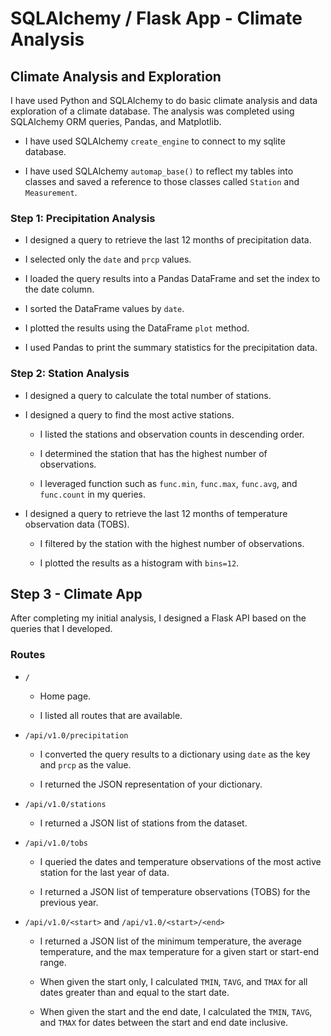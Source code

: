 # SQLAlchemy / Flask App - Climate Analysis

## Climate Analysis and Exploration

I have used Python and SQLAlchemy to do basic climate analysis and data exploration of a climate database. The analysis was completed using SQLAlchemy ORM queries, Pandas, and Matplotlib.

* I have used SQLAlchemy `create_engine` to connect to my sqlite database.

* I have used SQLAlchemy `automap_base()` to reflect my tables into classes and saved a reference to those classes called `Station` and `Measurement`.

### Step 1:  Precipitation Analysis

* I designed a query to retrieve the last 12 months of precipitation data.

* I selected only the `date` and `prcp` values.

* I loaded the query results into a Pandas DataFrame and set the index to the date column.

* I sorted the DataFrame values by `date`.

* I plotted the results using the DataFrame `plot` method.

* I used Pandas to print the summary statistics for the precipitation data.

### Step 2: Station Analysis

* I designed a query to calculate the total number of stations.

* I designed a query to find the most active stations.

  * I listed the stations and observation counts in descending order.

  * I determined the station that has the highest number of observations.

  * I leveraged function such as `func.min`, `func.max`, `func.avg`, and `func.count` in my queries.

* I designed a query to retrieve the last 12 months of temperature observation data (TOBS).

  * I filtered by the station with the highest number of observations.

  * I plotted the results as a histogram with `bins=12`.

## Step 3 - Climate App

After completing my initial analysis, I designed a Flask API based on the queries that I developed.

### Routes

* `/`

  * Home page.

  * I listed all routes that are available.

* `/api/v1.0/precipitation`

  * I converted the query results to a dictionary using `date` as the key and `prcp` as the value.

  * I returned the JSON representation of your dictionary.

* `/api/v1.0/stations`

  * I returned a JSON list of stations from the dataset.

* `/api/v1.0/tobs`
  * I queried the dates and temperature observations of the most active station for the last year of data.
  
  * I returned a JSON list of temperature observations (TOBS) for the previous year.

* `/api/v1.0/<start>` and `/api/v1.0/<start>/<end>`

  * I returned a JSON list of the minimum temperature, the average temperature, and the max temperature for a given start or start-end range.

  * When given the start only, I calculated `TMIN`, `TAVG`, and `TMAX` for all dates greater than and equal to the start date.

  * When given the start and the end date, I calculated the `TMIN`, `TAVG`, and `TMAX` for dates between the start and end date inclusive.